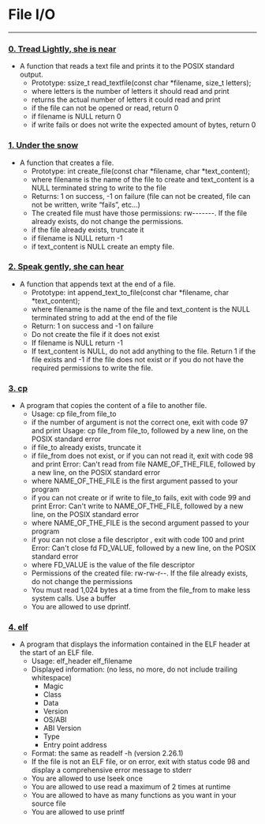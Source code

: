 # File I/O

---

### [0. Tread Lightly, she is near](./0-read_textfile.c)
* A function that reads a text file and prints it to the POSIX standard output.
	- Prototype: ssize_t read_textfile(const char *filename, size_t letters);
	- where letters is the number of letters it should read and print
	- returns the actual number of letters it could read and print
	- if the file can not be opened or read, return 0
	- if filename is NULL return 0
	- if write fails or does not write the expected amount of bytes, return 0


### [1. Under the snow](./1-create_file.c)
* A function that creates a file.
	- Prototype: int create_file(const char *filename, char *text_content);
	- where filename is the name of the file to create and text_content is a NULL terminated string to write to the file
	- Returns: 1 on success, -1 on failure (file can not be created, file can not be written, write “fails”, etc…)
	- The created file must have those permissions: rw-------. If the file already exists, do not change the permissions.
	- if the file already exists, truncate it
	- if filename is NULL return -1
	- if text_content is NULL create an empty file.


### [2. Speak gently, she can hear](./2-append_text_to_file.c)
* A  function that appends text at the end of a file.
	- Prototype: int append_text_to_file(const char *filename, char *text_content);
	- where filename is the name of the file and text_content is the NULL terminated string to add at the end of the file
	- Return: 1 on success and -1 on failure
	- Do not create the file if it does not exist
	- If filename is NULL return -1
	- If text_content is NULL, do not add anything to the file. Return 1 if the file exists and -1 if the file does not exist or if you do not have the required permissions to write the file.



### [3. cp](./3-cp.c)
* A program that copies the content of a file to another file.
	- Usage: cp file_from file_to
	- if the number of argument is not the correct one, exit with code 97 and print Usage: cp file_from file_to, followed by a new line, on the POSIX standard error
	- if file_to already exists, truncate it
	- if file_from does not exist, or if you can not read it, exit with code 98 and print Error: Can't read from file NAME_OF_THE_FILE, followed by a new line, on the POSIX standard error
	- where NAME_OF_THE_FILE is the first argument passed to your program
	- if you can not create or if write to file_to fails, exit with code 99 and print Error: Can't write to NAME_OF_THE_FILE, followed by a new line, on the POSIX standard error
	- where NAME_OF_THE_FILE is the second argument passed to your program
	- if you can not close a file descriptor , exit with code 100 and print Error: Can't close fd FD_VALUE, followed by a new line, on the POSIX standard error
	- where FD_VALUE is the value of the file descriptor
	- Permissions of the created file: rw-rw-r--. If the file already exists, do not change the permissions
	- You must read 1,024 bytes at a time from the file_from to make less system calls. Use a buffer
	- You are allowed to use dprintf.


### [4. elf](./100-elf_header.c)
* A program that displays the information contained in the ELF header at the start of an ELF file.
	- Usage: elf_header elf_filename
	- Displayed information: (no less, no more, do not include trailing whitespace)
		- Magic
		- Class
		- Data
		- Version
		- OS/ABI
		- ABI Version
		- Type
		- Entry point address
	- Format: the same as readelf -h (version 2.26.1)
	- If the file is not an ELF file, or on error, exit with status code 98 and display a comprehensive error message to stderr
	- You are allowed to use lseek once
	- You are allowed to use read a maximum of 2 times at runtime
	- You are allowed to have as many functions as you want in your source file
	- You are allowed to use printf
